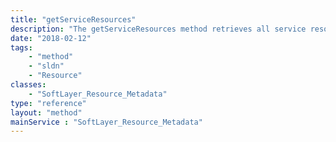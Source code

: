 ```yaml
---
title: "getServiceResources"
description: "The getServiceResources method retrieves all service resources associated with the resource. Service resources are additional resources that may be used by this resource. The output format is <type>=<address> for each service resource. "
date: "2018-02-12"
tags:
    - "method"
    - "sldn"
    - "Resource"
classes:
    - "SoftLayer_Resource_Metadata"
type: "reference"
layout: "method"
mainService : "SoftLayer_Resource_Metadata"
---
```

